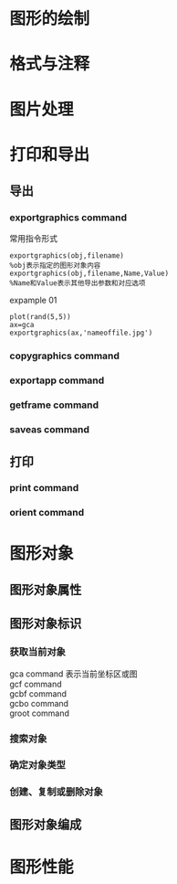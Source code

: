 # 图形的绘制

# 格式与注释

# 图片处理

# 打印和导出
## 导出
### exportgraphics command
常用指令形式

    exportgraphics(obj,filename)
    %obj表示指定的图形对象内容
    exportgraphics(obj,filename,Name,Value)
    %Name和Value表示其他导出参数和对应选项
    
expample 01

    plot(rand(5,5))
    ax=gca
    exportgraphics(ax,'nameoffile.jpg')


### copygraphics command
### exportapp command
### getframe command
### saveas command
## 打印
### print command
### orient command
# 图形对象
## 图形对象属性
## 图形对象标识
### 获取当前对象
gca command 表示当前坐标区或图  
gcf command  
gcbf command  
gcbo command  
groot command  
### 搜索对象
### 确定对象类型
### 创建、复制或删除对象
## 图形对象编成
# 图形性能
